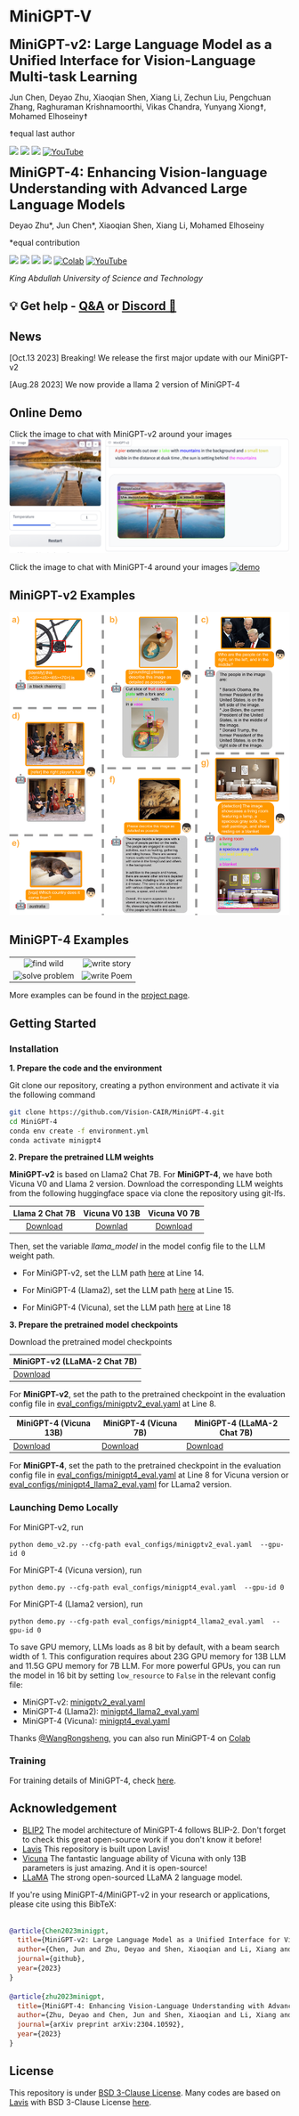 # MiniGPT-V

<font size='5'>**MiniGPT-v2: Large Language Model as a Unified Interface for Vision-Language Multi-task Learning**</font>

Jun Chen, Deyao Zhu, Xiaoqian Shen, Xiang Li, Zechun Liu, Pengchuan Zhang, Raghuraman Krishnamoorthi, Vikas Chandra, Yunyang Xiong☨, Mohamed Elhoseiny☨

☨equal last author

<a href='https://minigpt-v2.github.io'><img src='https://img.shields.io/badge/Project-Page-Green'></a> <a href='https://github.com/Vision-CAIR/MiniGPT-4/blob/main/MiniGPTv2.pdf'><img src='https://img.shields.io/badge/Paper-PDF-red'></a>  <a href='https://minigpt-v2.github.io'><img src='https://img.shields.io/badge/Gradio-Demo-blue'></a> [![YouTube](https://badges.aleen42.com/src/youtube.svg)](https://www.youtube.com/watch?v=atFCwV2hSY4)


<font size='5'>**MiniGPT-4: Enhancing Vision-language Understanding with Advanced Large Language Models**</font>

Deyao Zhu*, Jun Chen*, Xiaoqian Shen, Xiang Li, Mohamed Elhoseiny

*equal contribution

<a href='https://minigpt-4.github.io'><img src='https://img.shields.io/badge/Project-Page-Green'></a>  <a href='https://arxiv.org/abs/2304.10592'><img src='https://img.shields.io/badge/Paper-Arxiv-red'></a> <a href='https://huggingface.co/spaces/Vision-CAIR/minigpt4'><img src='https://img.shields.io/badge/%F0%9F%A4%97%20Hugging%20Face-Spaces-blue'></a> <a href='https://huggingface.co/Vision-CAIR/MiniGPT-4'><img src='https://img.shields.io/badge/%F0%9F%A4%97%20Hugging%20Face-Model-blue'></a> [![Colab](https://colab.research.google.com/assets/colab-badge.svg)](https://colab.research.google.com/drive/1OK4kYsZphwt5DXchKkzMBjYF6jnkqh4R?usp=sharing) [![YouTube](https://badges.aleen42.com/src/youtube.svg)](https://www.youtube.com/watch?v=__tftoxpBAw&feature=youtu.be)

*King Abdullah University of Science and Technology*

## 💡 Get help - [Q&A](https://github.com/Vision-CAIR/MiniGPT-4/discussions/categories/q-a) or [Discord 💬](https://discord.gg/5WdJkjbAeE)


## News
[Oct.13 2023] Breaking! We release the first major update with our MiniGPT-v2

[Aug.28 2023] We now provide a llama 2 version of MiniGPT-4

## Online Demo

Click the image to chat with MiniGPT-v2 around your images
[![demo](figs/minigpt2_demo.png)](https://minigpt-v2.github.io/)

Click the image to chat with MiniGPT-4 around your images
[![demo](figs/online_demo.png)](https://minigpt-4.github.io)


## MiniGPT-v2 Examples

![MiniGPT-v2 demos](figs/demo.png)



## MiniGPT-4 Examples
  |   |   |
:-------------------------:|:-------------------------:
![find wild](figs/examples/wop_2.png) |  ![write story](figs/examples/ad_2.png)
![solve problem](figs/examples/fix_1.png)  |  ![write Poem](figs/examples/rhyme_1.png)

More examples can be found in the [project page](https://minigpt-4.github.io).



## Getting Started
### Installation

**1. Prepare the code and the environment**

Git clone our repository, creating a python environment and activate it via the following command

```bash
git clone https://github.com/Vision-CAIR/MiniGPT-4.git
cd MiniGPT-4
conda env create -f environment.yml
conda activate minigpt4
```


**2. Prepare the pretrained LLM weights**

**MiniGPT-v2** is based on Llama2 Chat 7B. For **MiniGPT-4**, we have both Vicuna V0 and Llama 2 version.
Download the corresponding LLM weights from the following huggingface space via clone the repository using git-lfs.

|                            Llama 2 Chat 7B                             |                                           Vicuna V0 13B                                           |                                          Vicuna V0 7B                                          |
:------------------------------------------------------------------------------------------------:|:----------------------------------------------------------------------------------------------:|:----------------------------------------------------------------------------------------------:
[Download](https://huggingface.co/meta-llama/Llama-2-7b-chat-hf/tree/main) | [Downlad](https://huggingface.co/Vision-CAIR/vicuna/tree/main) | [Download](https://huggingface.co/Vision-CAIR/vicuna-7b/tree/main) 


Then, set the variable *llama_model* in the model config file to the LLM weight path.

* For MiniGPT-v2, set the LLM path 
[here](minigpt4/configs/models/minigpt_v2.yaml#L15) at Line 14.

* For MiniGPT-4 (Llama2), set the LLM path 
[here](minigpt4/configs/models/minigpt4_llama2.yaml#L15) at Line 15.

* For MiniGPT-4 (Vicuna), set the LLM path 
[here](minigpt4/configs/models/minigpt4_vicuna0.yaml#L18) at Line 18

**3. Prepare the pretrained model checkpoints**

Download the pretrained model checkpoints


| MiniGPT-v2 (LLaMA-2 Chat 7B) |
|------------------------------|
| [Download](https://drive.google.com/file/d/1aVbfW7nkCSYx99_vCRyP1sOlQiWVSnAl/view?usp=sharing) |

For **MiniGPT-v2**, set the path to the pretrained checkpoint in the evaluation config file 
in [eval_configs/minigptv2_eval.yaml](eval_configs/minigptv2_eval.yaml#L10) at Line 8.



| MiniGPT-4 (Vicuna 13B) | MiniGPT-4 (Vicuna 7B) | MiniGPT-4 (LLaMA-2 Chat 7B) |
|----------------------------|---------------------------|---------------------------------|
| [Download](https://drive.google.com/file/d/1a4zLvaiDBr-36pasffmgpvH5P7CKmpze/view?usp=share_link) | [Download](https://drive.google.com/file/d/1RY9jV0dyqLX-o38LrumkKRh6Jtaop58R/view?usp=sharing) | [Download](https://drive.google.com/file/d/11nAPjEok8eAGGEG1N2vXo3kBLCg0WgUk/view?usp=sharing) |

For **MiniGPT-4**, set the path to the pretrained checkpoint in the evaluation config file 
in [eval_configs/minigpt4_eval.yaml](eval_configs/minigpt4_eval.yaml#L10) at Line 8 for Vicuna version or [eval_configs/minigpt4_llama2_eval.yaml](eval_configs/minigpt4_llama2_eval.yaml#L10) for LLama2 version.   



### Launching Demo Locally

For MiniGPT-v2, run
```
python demo_v2.py --cfg-path eval_configs/minigptv2_eval.yaml  --gpu-id 0
```

For MiniGPT-4 (Vicuna version), run

```
python demo.py --cfg-path eval_configs/minigpt4_eval.yaml  --gpu-id 0
```

For MiniGPT-4 (Llama2 version), run

```
python demo.py --cfg-path eval_configs/minigpt4_llama2_eval.yaml  --gpu-id 0
```


To save GPU memory, LLMs loads as 8 bit by default, with a beam search width of 1. 
This configuration requires about 23G GPU memory for 13B LLM and 11.5G GPU memory for 7B LLM. 
For more powerful GPUs, you can run the model
in 16 bit by setting `low_resource` to `False` in the relevant config file:

* MiniGPT-v2: [minigptv2_eval.yaml](eval_configs/minigptv2_eval.yaml#6) 
* MiniGPT-4 (Llama2): [minigpt4_llama2_eval.yaml](eval_configs/minigpt4_llama2_eval.yaml#6)
* MiniGPT-4 (Vicuna): [minigpt4_eval.yaml](eval_configs/minigpt4_eval.yaml#6)

Thanks [@WangRongsheng](https://github.com/WangRongsheng), you can also run MiniGPT-4 on [Colab](https://colab.research.google.com/drive/1OK4kYsZphwt5DXchKkzMBjYF6jnkqh4R?usp=sharing)


### Training
For training details of MiniGPT-4, check [here](MiniGPT4_Train.md).




## Acknowledgement

+ [BLIP2](https://huggingface.co/docs/transformers/main/model_doc/blip-2) The model architecture of MiniGPT-4 follows BLIP-2. Don't forget to check this great open-source work if you don't know it before!
+ [Lavis](https://github.com/salesforce/LAVIS) This repository is built upon Lavis!
+ [Vicuna](https://github.com/lm-sys/FastChat) The fantastic language ability of Vicuna with only 13B parameters is just amazing. And it is open-source!
+ [LLaMA](https://github.com/facebookresearch/llama) The strong open-sourced LLaMA 2 language model.


If you're using MiniGPT-4/MiniGPT-v2 in your research or applications, please cite using this BibTeX:
```bibtex

@article{Chen2023minigpt,
  title={MiniGPT-v2: Large Language Model as a Unified Interface for Vision-Language Multi-task Learning},
  author={Chen, Jun and Zhu, Deyao and Shen, Xiaoqian and Li, Xiang and Liu, Zechu and Zhang, Pengchuan and Krishnamoorthi, Raghuraman and Chandra, Vikas and Xiong, Yunyang and Elhoseiny, Mohamed},
  journal={github},
  year={2023}
}

@article{zhu2023minigpt,
  title={MiniGPT-4: Enhancing Vision-Language Understanding with Advanced Large Language Models},
  author={Zhu, Deyao and Chen, Jun and Shen, Xiaoqian and Li, Xiang and Elhoseiny, Mohamed},
  journal={arXiv preprint arXiv:2304.10592},
  year={2023}
}
```


## License
This repository is under [BSD 3-Clause License](LICENSE.md).
Many codes are based on [Lavis](https://github.com/salesforce/LAVIS) with 
BSD 3-Clause License [here](LICENSE_Lavis.md).
